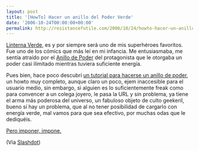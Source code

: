 ```yaml
---
layout: post
title: '[HowTo] Hacer un anillo del Poder Verde'
date: '2006-10-24T00:00:00+00:00'
permalink: http://resistancefutile.com/2006/10/24/howto-hacer-un-anillo-del-poder-verde/
---
```

<a href="http://es.wikipedia.org/wiki/Green_Lantern"><img style="float:right; margin:0 0 10px 10px;cursor:pointer; cursor:hand;" src="http://photos1.blogger.com/blogger2/4553/2422/320/200px-Power_ring.jpg" border="0" alt="" /></a><a href="http://en.wikipedia.org/wiki/Green_Lantern">Linterna Verde</a>, es y por siempre será uno de mis superhéroes favoritos. Fue uno de los cómics que más leí en mi infancia. Me entusiasmaba, me sentía atraído por el <a href="http://en.wikipedia.org/wiki/Power_ring_%28weapon%29">Anillo de Poder</a> del protagonista que le otorgaba un poder casi ilimitado mientras tuviera suficiente energía.

Pues bien, hace poco descubrí <a href="http://www.instructables.com/id/E1DFCK4SJTET2JXRX1/?ALLSTEPS">un tutorial para hacerse un anillo de poder</a>, un howto muy completo, aunque claro un poco, ejem inaccesible para el usuario medio, sin embargo, si alguien es lo suficientemente freak como para convencer a un colega joyero, le pasa la URL y sin problema, ya tiene el arma más poderosa del universo, un fabuloso objeto de culto geekeril, bueno sí hay un problema, que al no tener posibilidad de cargarlo con energía verde, mal vamos para que sea efectivo, por muchas odas que le dediquéis. 

<a href="http://www.instructables.com/id/FQ8W7UZ9LZET2JXRTO/">Pero imponer, impone.</a>

(Vía <a href="http://slashdot.org/articles/06/10/22/148254.shtml">Slashdot</a>)
